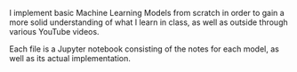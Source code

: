 I implement basic Machine Learning Models from scratch in order to gain a more solid understanding of what I learn in class, as well as outside through various YouTube videos.

Each file is a Jupyter notebook consisting of the notes for each model, as well as its actual implementation. 
